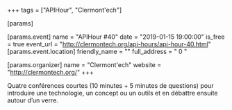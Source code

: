 +++
tags = ["APIHour", "Clermont'ech"]

[params]

[params.event]
name = "APIHour #40"
date = "2019-01-15 19:00:00"
is_free = true
event_url = "http://clermontech.org/api-hours/api-hour-40.html"
[params.event.location]
friendly_name = ""
full_address = " 0 "

[params.organizer]
name = "Clermont'ech"
website = "http://clermontech.org/"
+++

Quatre conférences courtes (10 minutes + 5 minutes de questions) pour introduire une technologie, un concept ou un outils et en débattre ensuite autour d’un verre.